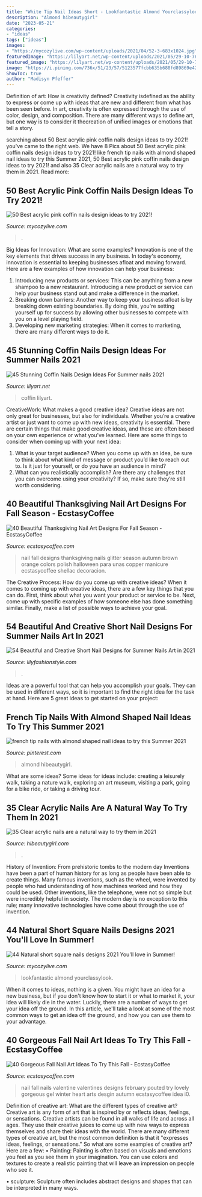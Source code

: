 ```yaml
---
title: "White Tip Nail Ideas Short - Lookfantastic Almond Yourclassylook"
description: "Almond hibeautygirl"
date: "2023-05-21"
categories:
- "ideas"
tags: ["ideas"]
images:
- "https://mycozylive.com/wp-content/uploads/2021/04/52-3-683x1024.jpg"
featuredImage: "https://lilyart.net/wp-content/uploads/2021/05/29-10-768x1152.jpg"
featured_image: "https://lilyart.net/wp-content/uploads/2021/05/29-10-768x1152.jpg"
image: "https://i.pinimg.com/736x/51/23/57/5123577fcbb635b688fd89869e42e68b.jpg"
ShowToc: true
author: "Madisyn Pfeffer"
---
```



Definition of art: How is creativity defined?
Creativity isdefined as the ability to express or come up with ideas that are new and different from what has been seen before. In art, creativity is often expressed through the use of color, design, and composition. There are many different ways to define art, but one way is to consider it thecreation of unified images or emotions that tell a story.

	

		
searching about 50 Best acrylic pink coffin nails design ideas to try 2021! you've came to the right web. We have 8 Pics about 50 Best acrylic pink coffin nails design ideas to try 2021! like french tip nails with almond shaped nail ideas to try this Summer 2021, 50 Best acrylic pink coffin nails design ideas to try 2021! and also 35 Clear acrylic nails are a natural way to try them in 2021. Read more:
		
    
## 50 Best Acrylic Pink Coffin Nails Design Ideas To Try 2021!

<img loading=lazy src="https://mycozylive.com/wp-content/uploads/2021/04/52-3-683x1024.jpg" onerror="this.onerror=null;this.src='https://tse4.mm.bing.net/th?id=OIP._Ly8wohiRB1wJieF-Mg5AAHaLG&amp;pid=15.1';" alt="50 Best acrylic pink coffin nails design ideas to try 2021!">

_Source: mycozylive.com_

>. 

	

Big Ideas for Innovation: What are some examples?
Innovation is one of the key elements that drives success in any business. In today's economy, innovation is essential to keeping businesses afloat and moving forward. Here are a few examples of how innovation can help your business: 
1. Introducing new products or services: This can be anything from a new shampoo to a new restaurant. Introducing a new product or service can help your business stand out and make a difference in the market. 
2. Breaking down barriers: Another way to keep your business afloat is by breaking down existing boundaries. By doing this, you're setting yourself up for success by allowing other businesses to compete with you on a level playing field. 
3. Developing new marketing strategies: When it comes to marketing, there are many different ways to do it.

    
## 45 Stunning Coffin Nails Design Ideas For Summer Nails 2021

<img loading=lazy src="https://lilyart.net/wp-content/uploads/2021/05/29-10-768x1152.jpg" onerror="this.onerror=null;this.src='https://tse1.mm.bing.net/th?id=OIP.9kS_GZVn9s-yo8ylvUlvRQHaLH&amp;pid=15.1';" alt="45 Stunning Coffin Nails Design Ideas For Summer nails 2021">

_Source: lilyart.net_

>coffin lilyart. 

	

CreativeWork: What makes a good creative idea?
Creative ideas are not only great for businesses, but also for individuals. Whether you’re a creative artist or just want to come up with new ideas, creativity is essential. There are certain things that make good creative ideas, and these are often based on your own experience or what you’ve learned. Here are some things to consider when coming up with your next idea: 
1) What is your target audience? When you come up with an idea, be sure to think about what kind of message or product you’d like to reach out to. Is it just for yourself, or do you have an audience in mind? 
2) What can you realistically accomplish? Are there any challenges that you can overcome using your creativity? If so, make sure they’re still worth considering.

    
## 40 Beautiful Thanksgiving Nail Art Designs For Fall Season - EcstasyCoffee

<img loading=lazy src="http://i1.wp.com/www.ecstasycoffee.com/wp-content/uploads/2016/10/Golden-Glitter-Nails-Art.jpg?resize=640%2C640" onerror="this.onerror=null;this.src='https://tse4.mm.bing.net/th?id=OIP.TxQSsxk2FwHFV-02FV1tdwHaHa&amp;pid=15.1';" alt="40 Beautiful Thanksgiving Nail Art Designs For Fall Season - EcstasyCoffee">

_Source: ecstasycoffee.com_

>nail fall designs thanksgiving nails glitter season autumn brown orange colors polish halloween para unas copper manicure ecstasycoffee shellac decoracion. 

	

The Creative Process: How do you come up with creative ideas?
When it comes to coming up with creative ideas, there are a few key things that you can do. First, think about what you want your product or service to be. Next, come up with specific examples of how someone else has done something similar. Finally, make a list of possible ways to achieve your goal.

    
## 54 Beautiful And Creative Short Nail Designs For Summer Nails Art In 2021

<img loading=lazy src="https://lilyfashionstyle.com/wp-content/uploads/2021/06/3-3.jpg" onerror="this.onerror=null;this.src='https://tse3.mm.bing.net/th?id=OIP.q9sr89kjrKtT2pfaX-wUdQHaLH&amp;pid=15.1';" alt="54 Beautiful and Creative Short Nail Designs for Summer Nails Art in 2021">

_Source: lilyfashionstyle.com_

>. 

	

Ideas are a powerful tool that can help you accomplish your goals. They can be used in different ways, so it is important to find the right idea for the task at hand. Here are 5 great ideas to get started on your project: 

    
## French Tip Nails With Almond Shaped Nail Ideas To Try This Summer 2021

<img loading=lazy src="https://i.pinimg.com/736x/51/23/57/5123577fcbb635b688fd89869e42e68b.jpg" onerror="this.onerror=null;this.src='https://tse4.mm.bing.net/th?id=OIP.K5Ev5WuD4YnrZKwPCQw83QHaLH&amp;pid=15.1';" alt="french tip nails with almond shaped nail ideas to try this Summer 2021">

_Source: pinterest.com_

>almond hibeautygirl. 

	

What are some ideas?
Some ideas for ideas include: creating a leisurely walk, taking a nature walk, exploring an art museum, visiting a park, going for a bike ride, or taking a driving tour.

    
## 35 Clear Acrylic Nails Are A Natural Way To Try Them In 2021

<img loading=lazy src="https://hibeautygirl.com/wp-content/uploads/2021/05/13-5.jpg" onerror="this.onerror=null;this.src='https://tse4.mm.bing.net/th?id=OIP.gBAeajFhdCMFbywzCNmzGAHaLH&amp;pid=15.1';" alt="35 Clear acrylic nails are a natural way to try them in 2021">

_Source: hibeautygirl.com_

>. 

	

History of Invention: From prehistoric tombs to the modern day
Inventions have been a part of human history for as long as people have been able to create things. Many famous inventions, such as the wheel, were invented by people who had understanding of how machines worked and how they could be used. Other inventions, like the telephone, were not so simple but were incredibly helpful in society. The modern day is no exception to this rule; many innovative technologies have come about through the use of invention.

    
## 44 Natural Short Square Nails Designs 2021 You&#039;ll Love In Summer!

<img loading=lazy src="https://mycozylive.com/wp-content/uploads/2021/04/31-8.jpg" onerror="this.onerror=null;this.src='https://tse3.mm.bing.net/th?id=OIP.ELLcvNNz3AQ5sj9rNi4FVwHaLH&amp;pid=15.1';" alt="44 Natural short square nails designs 2021 You&#039;ll love in Summer!">

_Source: mycozylive.com_

>lookfantastic almond yourclassylook. 

	

When it comes to ideas, nothing is a given. You might have an idea for a new business, but if you don't know how to start it or what to market it, your idea will likely die in the water. Luckily, there are a number of ways to get your idea off the ground. In this article, we'll take a look at some of the most common ways to get an idea off the ground, and how you can use them to your advantage.

    
## 40 Gorgeous Fall Nail Art Ideas To Try This Fall - EcstasyCoffee

<img loading=lazy src="http://www.ecstasycoffee.com/wp-content/uploads/2016/09/Fall-Nail-Art-Idea.jpg" onerror="this.onerror=null;this.src='https://tse3.mm.bing.net/th?id=OIP.1A-vdxllfIjJuCMLymknwgHaNJ&amp;pid=15.1';" alt="40 Gorgeous Fall Nail Art Ideas To Try This Fall - EcstasyCoffee">

_Source: ecstasycoffee.com_

>nail fall nails valentine valentines designs february pouted try lovely gorgeous gel winter heart arts desgin autumn ecstasycoffee idea i0. 

	

Definition of creative art: What are the different types of creative art?
Creative art is any form of art that is inspired by or reflects ideas, feelings, or sensations. Creative artists can be found in all walks of life and across all ages. They use their creative juices to come up with new ways to express themselves and share their ideas with the world. There are many different types of creative art, but the most common definition is that it "expresses ideas, feelings, or sensations." So what are some examples of creative art? Here are a few:
• Painting: Painting is often based on visuals and emotions you feel as you see them in your imagination. You can use colors and textures to create a realistic painting that will leave an impression on people who see it.

• sculpture: Sculpture often includes abstract designs and shapes that can be interpreted in many ways.

